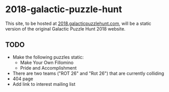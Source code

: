 # 2018-galactic-puzzle-hunt

This site, to be hosted at [2018.galacticpuzzlehunt.com](https://2018.galacticpuzzlehunt.com), will be a static version of the original Galactic Puzzle Hunt 2018 website.

## TODO

* Make the following puzzles static:
  - Make Your Own Fillomino
  - Pride and Accomplishment
* There are two teams ("ROT 26" and "Rot 26") that are currently colliding
* 404 page
* Add link to interest mailing list
